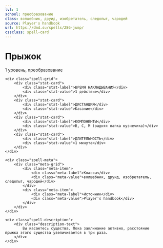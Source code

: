 ```yaml
---
lvl: 1
school: преобразование
class: волшебник, друид, изобретатель, следопыт, чародей
source: Player's handbook
url: https://dnd.su/spells/286-jump/
cssclass: spell-card
---
```


<div class="spell-container">
    <div class="spell-header">
        <h1 class="spell-name">Прыжок</h1>
        <div class="spell-level">1 уровень, преобразование</div>
    </div>
    
    <div class="spell-grid">
        <div class="stat-card">
            <div class="stat-label">ВРЕМЯ НАКЛАДЫВАНИЯ</div>
            <div class="stat-value">1 действие</div>
        </div>
        <div class="stat-card">
            <div class="stat-label">ДИСТАНЦИЯ</div>
            <div class="stat-value">Касание</div>
        </div>
        <div class="stat-card">
            <div class="stat-label">КОМПОНЕНТЫ</div>
            <div class="stat-value">В, С, М (задняя лапка кузнечика)</div>
        </div>
        <div class="stat-card">
            <div class="stat-label">ДЛИТЕЛЬНОСТЬ</div>
            <div class="stat-value">1 минута</div>
        </div>
    </div>
    
    <div class="spell-meta">
        <div class="meta-grid">
            <div class="meta-item">
                <div class="meta-label">Классы</div>
                <div class="meta-value">волшебник, друид, изобретатель, следопыт, чародей</div>
            </div>
            <div class="meta-item">
                <div class="meta-label">Источник</div>
                <div class="meta-value">Player's handbook</div>
            </div>
        </div>
    </div>
    
    <div class="spell-description">
        <div class="description-text">
            Вы касаетесь существа. Пока заклинание активно, расстояние прыжка этого существа увеличивается в три раза.
        </div>
    </div>
</div>